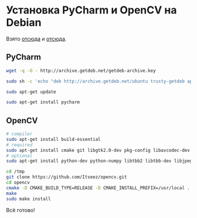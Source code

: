 Установка PyCharm и OpenCV на Debian
============================
Взято [отсюда](http://thelinuxfaq.com/296-how-to-install-pycharm-on-ubuntu-14-04-debian-7-linux-mint-17) и [отсюда](http://docs.opencv.org/doc/tutorials/introduction/linux_install/linux_install.html).

PyCharm
--------------
``` bash
wget -q -O - http://archive.getdeb.net/getdeb-archive.key

sudo sh -c 'echo "deb http://archive.getdeb.net/ubuntu trusty-getdeb apps" >> /etc/apt/sources.list.d/getdeb.list'

sudo apt-get update

sudo apt-get install pycharm
```

OpenCV
--------------
``` bash
# compiler
sudo apt-get install build-essential
# required
sudo apt-get install cmake git libgtk2.0-dev pkg-config libavcodec-dev libavformat-dev libswscale-dev libgtk2.0-dev
# optional
sudo apt-get install python-dev python-numpy libtbb2 libtbb-dev libjpeg-dev libpng-dev libjasper-dev libdc1394-22-dev

cd /tmp
git clone https://github.com/Itseez/opencv.git
cd opencv
cmake -D CMAKE_BUILD_TYPE=RELEASE -D CMAKE_INSTALL_PREFIX=/usr/local ..
make
sudo make install
```



Всё готово!
